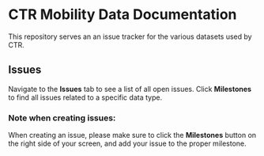 # CTR Mobility Data Documentation

This repository serves an an issue tracker for the various datasets used by CTR.

## Issues
Navigate to the **Issues** tab to see a list of all open issues. Click **Milestones** to find all issues related to a specific data type. 


### Note when creating issues:
When creating an issue, please make sure to click the **Milestones** button on the right side of your screen, and add your issue to the proper milestone.
